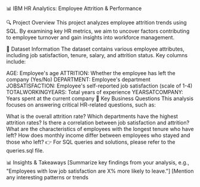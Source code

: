 📊 IBM HR Analytics: Employee Attrition & Performance

🔍 Project Overview
This project analyzes employee attrition trends using SQL. By examining key HR metrics, we aim to uncover factors contributing to employee turnover and gain insights into workforce management.

📂 Dataset Information
The dataset contains various employee attributes, including job satisfaction, tenure, salary, and attrition status. Key columns include:

AGE: Employee's age
ATTRITION: Whether the employee has left the company (Yes/No)
DEPARTMENT: Employee's department
JOBSATISFACTION: Employee's self-reported job satisfaction (scale of 1-4)
TOTALWORKINGYEARS: Total years of experience
YEARSATCOMPANY: Years spent at the current company
🎯 Key Business Questions
This analysis focuses on answering critical HR-related questions, such as:

What is the overall attrition rate?
Which departments have the highest attrition rates?
Is there a correlation between job satisfaction and attrition?
What are the characteristics of employees with the longest tenure who have left?
How does monthly income differ between employees who stayed and those who left?
👉 For SQL queries and solutions, please refer to the queries.sql file.

📊 Insights & Takeaways
[Summarize key findings from your analysis, e.g., "Employees with low job satisfaction are X% more likely to leave."]
[Mention any interesting patterns or trends